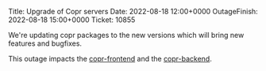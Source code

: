 Title: Upgrade of Copr servers
Date: 2022-08-18 12:00+0000
OutageFinish: 2022-08-18 15:00+0000
Ticket: 10855

We're updating copr packages to the new versions which will bring new
features and bugfixes.

This outage impacts the
[copr-frontend](https://copr.fedorainfracloud.org)
and the [copr-backend](https://copr-be.cloud.fedoraproject.org/).
